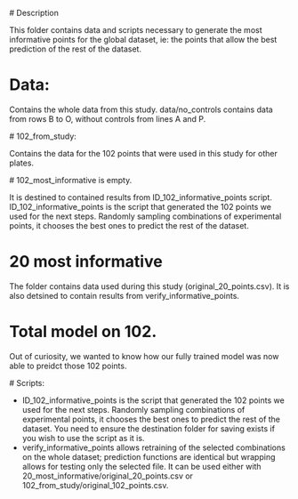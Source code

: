 # Description

This folder contains data and scripts necessary to generate the most informative points for the global dataset, ie: the points that allow the best prediction of the rest of the dataset.


# Data:

Contains the whole data from this study.
data/no_controls contains data from rows B to O, without controls from lines A and P.

# 102_from_study:

Contains the data for the 102 points that were used in this study for other plates.

# 102_most_informative is empty.

It is destined to contained results from ID_102_informative_points script.
ID_102_informative_points is the script that generated the 102 points we used for the next steps. Randomly sampling combinations of experimental points, it chooses the best ones to predict the rest of the dataset.

# 20 most informative

The folder contains data used during this study (original_20_points.csv).
It is also detsined to contain results from verify_informative_points.

# Total model on 102.
Out of curiosity, we wanted to know how our fully trained model was now able to preidct those 102 points.

# Scripts:

- ID_102_informative_points is the script that generated the 102 points we used for the next steps. Randomly sampling combinations of experimental points, it chooses the best ones to predict the rest of the dataset. You need to ensure the destination folder for saving exists if you wish to use the script as it is.
- verify_informative_points allows retraining of the selected combinations on the whole dataset; prediction functions are identical but wrapping allows for testing only the selected file. It can be used either with 20_most_informative/original_20_points.csv or 102_from_study/original_102_points.csv.


